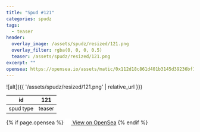```yaml
---
title: "Spud #121"
categories: spudz
tags:
  - teaser
header:
  overlay_image: /assets/spudz/resized/121.png
  overlay_filter: rgba(0, 0, 0, 0.5)
  teaser: /assets/spudz/resized/121.png
excerpt: ""
opensea: https://opensea.io/assets/matic/0x112d18c861d401b3145d39236bf149f01e18beed/121
---
```

![alt]({{ '/assets/spudz/resized/121.png' | relative_url }})

| id | 121 |
|-|-|
| spud type | teaser |

{% if page.opensea %}
<a href="{{page.opensea}}" class="btn btn--info" onclick="window.open(this.href, '_blank'); return false;"><img src="/assets/images/opensea.svg" width="16px"><span>  View on OpenSea</span></a>
{% endif %}

